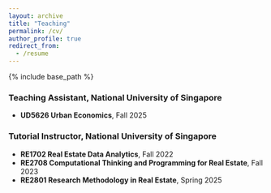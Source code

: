 ```yaml
---
layout: archive
title: "Teaching"
permalink: /cv/
author_profile: true
redirect_from:
  - /resume
---
```


{% include base_path %}

### Teaching Assistant, National University of Singapore
- **UD5626 Urban Economics**, Fall 2025

### Tutorial Instructor, National University of Singapore
- **RE1702 Real Estate Data Analytics**, Fall 2022
- **RE2708 Computational Thinking and Programming for Real Estate**, Fall 2023
- **RE2801 Research Methodology in Real Estate**, Spring 2025

